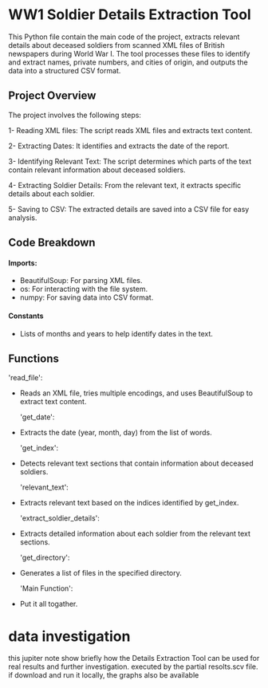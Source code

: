 # WW1 Soldier Details Extraction Tool

This Python file contain the main code of the project, extracts relevant details about deceased soldiers from scanned XML files of British newspapers during World War I. The tool processes these files to identify and extract names, private numbers, and cities of origin, and outputs the data into a structured CSV format.

## Project Overview
The project involves the following steps:

1- Reading XML files: The script reads XML files and extracts text content.

2- Extracting Dates: It identifies and extracts the date of the report.

3- Identifying Relevant Text: The script determines which parts of the text contain relevant information about deceased soldiers.

4- Extracting Soldier Details: From the relevant text, it extracts specific details about each soldier.

5- Saving to CSV: The extracted details are saved into a CSV file for easy analysis.


## Code Breakdown

#### Imports:
- BeautifulSoup: For parsing XML files.
- os: For interacting with the file system.
- numpy: For saving data into CSV format.

#### Constants
- Lists of months and years to help identify dates in the text.

## Functions

  'read_file':
- Reads an XML file, tries multiple encodings, and uses BeautifulSoup to extract text content.

  'get_date':
- Extracts the date (year, month, day) from the list of words.
  
  'get_index':
- Detects relevant text sections that contain information about deceased soldiers.
 
  'relevant_text':
- Extracts relevant text based on the indices identified by get_index.

  'extract_soldier_details':
- Extracts detailed information about each soldier from the relevant text sections.

  'get_directory':
- Generates a list of files in the specified directory.

  'Main Function':
- Put it all togather.

# data investigation

this jupiter note show briefly how the Details Extraction Tool can be used for real results and further investigation.
executed by the partial resolts.scv file.
if download and run it locally, the graphs also be available

